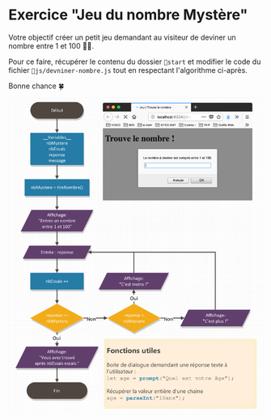 # Exercice "Jeu du nombre Mystère"

Votre objectif créer un petit jeu demandant au visiteur de deviner un nombre entre 1 et 100 🙇‍♀️.

Pour ce faire, récupérer le contenu du dossier `📁start` et modifier le code du fichier `📁js/devniner-nombre.js` tout en respectant l'algorithme ci-après.

Bonne chance 🍀

![jeu nombre mystere](img/jeu-nombre-mystere.png)
